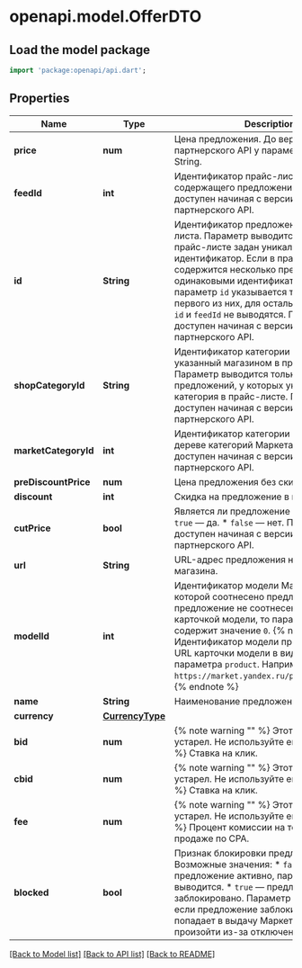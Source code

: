 # openapi.model.OfferDTO

## Load the model package
```dart
import 'package:openapi/api.dart';
```

## Properties
Name | Type | Description | Notes
------------ | ------------- | ------------- | -------------
**price** | **num** | Цена предложения.  До версии 2.0 партнерского API у параметра был тип String.  | [optional] 
**feedId** | **int** | Идентификатор прайс-листа, содержащего предложение.  Параметр доступен начиная с версии 2.0 партнерского API.  | [optional] 
**id** | **String** | Идентификатор предложения из прайс-листа.  Параметр выводится, если в прайс-листе задан уникальный идентификатор. Если в прайс-листе содержится несколько предложений с одинаковыми идентификаторами, параметр `id` указывается только для первого из них, для остальных параметры `id` и `feedId` не выводятся.  Параметр доступен начиная с версии 2.0 партнерского API.  | [optional] 
**shopCategoryId** | **String** | Идентификатор категории предложения, указанный магазином в прайс-листе.  Параметр выводится только для предложений, у которых указана категория в прайс-листе.  Параметр доступен начиная с версии 2.0 партнерского API.  | [optional] 
**marketCategoryId** | **int** | Идентификатор категории предложения в дереве категорий Маркета. Параметр доступен начиная с версии 2.0 партнерского API.  | [optional] 
**preDiscountPrice** | **num** | Цена предложения без скидки. | [optional] 
**discount** | **int** | Скидка на предложение в процентах. | [optional] 
**cutPrice** | **bool** | Является ли предложение уцененным:  * `true` — да. * `false` — нет.  Параметр доступен начиная с версии 2.58 партнерского API.  | [optional] 
**url** | **String** | URL-адрес предложения на сайте магазина. | [optional] 
**modelId** | **int** | Идентификатор модели Маркета, с которой соотнесено предложение.  Если предложение не соотнесено ни с какой карточкой модели, то параметр `modelid` содержит значение `0`.  {% note info %}  Идентификатор модели присутствует в URL карточки модели в виде значения параметра `product`. Например: `https://market.yandex.ru/product/13584121`.  {% endnote %}  | 
**name** | **String** | Наименование предложения. | [optional] 
**currency** | [**CurrencyType**](CurrencyType.md) |  | [optional] 
**bid** | **num** | {% note warning \"\" %}  Этот параметр устарел. Не используйте его.  {% endnote %}  Ставка на клик.  | [optional] 
**cbid** | **num** | {% note warning \"\" %}  Этот параметр устарел. Не используйте его.  {% endnote %}  Ставка на клик.  | [optional] 
**fee** | **num** | {% note warning \"\" %}  Этот параметр устарел. Не используйте его.  {% endnote %}  Процент комиссии на товар при продаже по CPA.  | [optional] 
**blocked** | **bool** | Признак блокировки предложения. Возможные значения: * `false` — предложение активно, параметр не выводится. * `true` — предложение заблокировано. Параметр выводится, если предложение заблокировано и не попадает в выдачу Маркета. Это может произойти из-за отключения магазина.  | [optional] 

[[Back to Model list]](../README.md#documentation-for-models) [[Back to API list]](../README.md#documentation-for-api-endpoints) [[Back to README]](../README.md)


